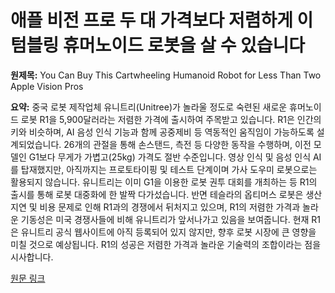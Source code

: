 # 애플 비전 프로 두 대 가격보다 저렴하게 이 텀블링 휴머노이드 로봇을 살 수 있습니다

**원제목:** You Can Buy This Cartwheeling Humanoid Robot for Less Than Two Apple Vision Pros

**요약:** 중국 로봇 제작업체 유니트리(Unitree)가 놀라울 정도로 숙련된 새로운 휴머노이드 로봇 R1을 5,900달러라는 저렴한 가격에 출시하여 주목받고 있습니다.  R1은 인간의 키와 비슷하며, AI 음성 인식 기능과 함께 공중제비 등 역동적인 움직임이 가능하도록 설계되었습니다.  26개의 관절을 통해 손스탠드, 측전 등 다양한 동작을 수행하며, 이전 모델인 G1보다 무게가 가볍고(25kg) 가격도 절반 수준입니다.  영상 인식 및 음성 인식 AI를 탑재했지만, 아직까지는 프로토타이핑 및 테스트 단계이며 가사 도우미 로봇으로는 활용되지 않습니다.  유니트리는 이미 G1을 이용한 로봇 권투 대회를 개최하는 등  R1의 출시를 통해 로봇 대중화에 한 발짝 다가섰습니다.  반면 테슬라의 옵티머스 로봇은 생산 지연 및 비용 문제로 인해 R1과의 경쟁에서 뒤처지고 있으며,  R1의 저렴한 가격과 놀라운 기동성은 미국 경쟁사들에 비해 유니트리가 앞서나가고 있음을 보여줍니다.  현재 R1은 유니트리 공식 웹사이트에 아직 등록되어 있지 않지만,  향후 로봇 시장에 큰 영향을 미칠 것으로 예상됩니다.  R1의 성공은 저렴한 가격과 놀라운 기술력의 조합이라는 점을 시사합니다.

[원문 링크](https://gizmodo.com/you-can-buy-this-cartwheeling-humanoid-robot-for-less-than-two-apple-vision-pros-2000634532)
